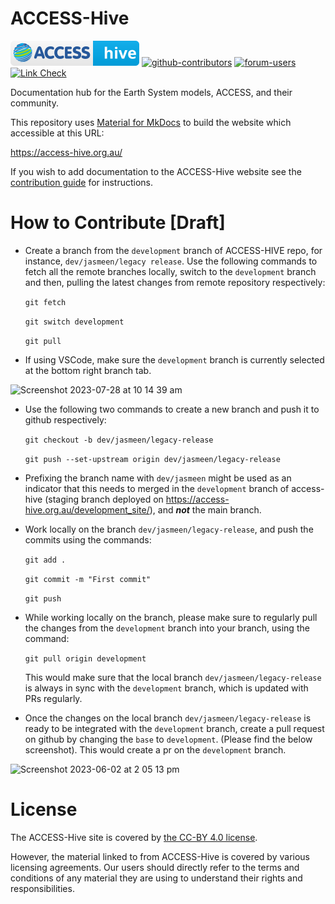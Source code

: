 # ACCESS-Hive
[![ACCESS-Hive Badge](docs/assets/badge.svg)](https://access-hive.org.au/)
[![github-contributors](https://img.shields.io/github/contributors/ACCESS-Hive/access-hive.github.io?color=blue&style=plastic)][github-repo]
[![forum-users](https://img.shields.io/discourse/users?color=blue&label=forum&server=https%3A%2F%2Fforum.access-hive.org.au&style=plastic)][forum]
[![Link Check](https://github.com/ACCESS-Hive/access-hive.github.io/actions/workflows/scheduled_link_check.yml/badge.svg)](https://github.com/ACCESS-Hive/access-hive.github.io/actions/workflows/scheduled_link_check.yml)

Documentation hub for the Earth System models, ACCESS, and their community.

This repository uses [Material for MkDocs](https://squidfunk.github.io/mkdocs-material/) to build the website which accessible at this URL:

https://access-hive.org.au/

If you wish to add documentation to the ACCESS-Hive website see the [contribution guide](https://access-hive.org.au/about/contribute/) for instructions.

# How to Contribute [Draft]
- Create a branch from the `development` branch of ACCESS-HIVE repo, for instance, `dev/jasmeen/legacy release`. Use the following commands to fetch all the remote branches locally, switch to the `development` branch and then, pulling the latest changes from remote repository respectively:

    `git fetch`

    `git switch development`

    `git pull`

- If using VSCode, make sure the `development` branch is currently selected at the bottom right branch tab.

![Screenshot 2023-07-28 at 10 14 39 am](https://github.com/ACCESS-Hive/access-hive.github.io/assets/42607679/aa1c5281-2298-41d6-8ac1-adc478d72a58)

- Use the following two commands to create a new branch and push it to github respectively:

    `git checkout -b dev/jasmeen/legacy-release`

    `git push --set-upstream origin dev/jasmeen/legacy-release`

- Prefixing the branch name with `dev/jasmeen` might be used as an indicator that this needs to merged in the `development` branch of access-hive (staging branch deployed on https://access-hive.org.au/development_site/), and _**not**_ the main branch.

- Work locally on the branch `dev/jasmeen/legacy-release`, and push the commits using the commands: 

    `git add .`

    `git commit -m "First commit"`

    `git push`
  
- While working locally on the branch, please make sure to regularly pull the changes from the `development` branch into your branch, using the command:

    `git pull origin development`

  This would make sure that the local branch `dev/jasmeen/legacy-release` is always in sync with the `development` branch, which is updated with PRs regularly. 

- Once the changes on the local branch `dev/jasmeen/legacy-release` is ready to be integrated with the `development` branch, create a pull request on github by changing the `base` to `development`. (Please find the below screenshot). This would create a pr on the `development` branch.

![Screenshot 2023-06-02 at 2 05 13 pm](https://github.com/ACCESS-Hive/access-hive.github.io/assets/42607679/ec141fc9-ee00-4a84-ae5a-081761400765)

# License
The ACCESS-Hive site is covered by [the CC-BY 4.0 license][License].

However, the material linked to from ACCESS-Hive is covered by various licensing agreements. Our users should directly refer to the terms and conditions of any material they are using to understand their rights and responsibilities.

[License]: License.md
[github-repo]: https://github.com/ACCESS-Hive/access-hive.github.io.git
[forum]: https://forum.access-hive.org.au
